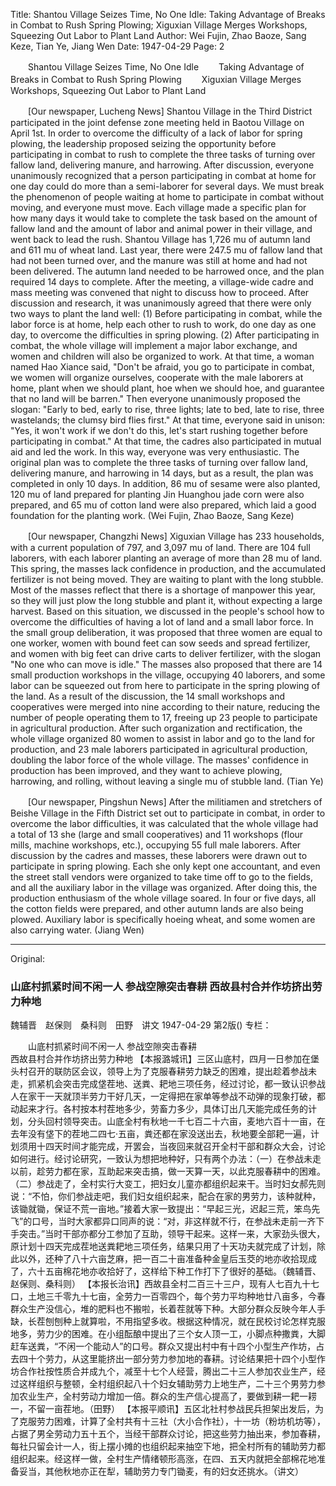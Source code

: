 Title: Shantou Village Seizes Time, No One Idle: Taking Advantage of Breaks in Combat to Rush Spring Plowing; Xiguxian Village Merges Workshops, Squeezing Out Labor to Plant Land
Author: Wei Fujin, Zhao Baoze, Sang Keze, Tian Ye, Jiang Wen
Date: 1947-04-29
Page: 2

　　Shantou Village Seizes Time, No One Idle
　　Taking Advantage of Breaks in Combat to Rush Spring Plowing
　　Xiguxian Village Merges Workshops, Squeezing Out Labor to Plant Land

　　[Our newspaper, Lucheng News] Shantou Village in the Third District participated in the joint defense zone meeting held in Baotou Village on April 1st. In order to overcome the difficulty of a lack of labor for spring plowing, the leadership proposed seizing the opportunity before participating in combat to rush to complete the three tasks of turning over fallow land, delivering manure, and harrowing. After discussion, everyone unanimously recognized that a person participating in combat at home for one day could do more than a semi-laborer for several days. We must break the phenomenon of people waiting at home to participate in combat without moving, and everyone must move. Each village made a specific plan for how many days it would take to complete the task based on the amount of fallow land and the amount of labor and animal power in their village, and went back to lead the rush. Shantou Village has 1,726 mu of autumn land and 611 mu of wheat land. Last year, there were 247.5 mu of fallow land that had not been turned over, and the manure was still at home and had not been delivered. The autumn land needed to be harrowed once, and the plan required 14 days to complete. After the meeting, a village-wide cadre and mass meeting was convened that night to discuss how to proceed. After discussion and research, it was unanimously agreed that there were only two ways to plant the land well: (1) Before participating in combat, while the labor force is at home, help each other to rush to work, do one day as one day, to overcome the difficulties in spring plowing. (2) After participating in combat, the whole village will implement a major labor exchange, and women and children will also be organized to work. At that time, a woman named Hao Xiance said, "Don't be afraid, you go to participate in combat, we women will organize ourselves, cooperate with the male laborers at home, plant when we should plant, hoe when we should hoe, and guarantee that no land will be barren." Then everyone unanimously proposed the slogan: "Early to bed, early to rise, three lights; late to bed, late to rise, three wastelands; the clumsy bird flies first." At that time, everyone said in unison: "Yes, it won't work if we don't do this, let's start rushing together before participating in combat." At that time, the cadres also participated in mutual aid and led the work. In this way, everyone was very enthusiastic. The original plan was to complete the three tasks of turning over fallow land, delivering manure, and harrowing in 14 days, but as a result, the plan was completed in only 10 days. In addition, 86 mu of sesame were also planted, 120 mu of land prepared for planting Jin Huanghou jade corn were also prepared, and 65 mu of cotton land were also prepared, which laid a good foundation for the planting work. (Wei Fujin, Zhao Baoze, Sang Keze)

　　[Our newspaper, Changzhi News] Xiguxian Village has 233 households, with a current population of 797, and 3,097 mu of land. There are 104 full laborers, with each laborer planting an average of more than 28 mu of land. This spring, the masses lack confidence in production, and the accumulated fertilizer is not being moved. They are waiting to plant with the long stubble. Most of the masses reflect that there is a shortage of manpower this year, so they will just plow the long stubble and plant it, without expecting a large harvest. Based on this situation, we discussed in the people's school how to overcome the difficulties of having a lot of land and a small labor force. In the small group deliberation, it was proposed that three women are equal to one worker, women with bound feet can sow seeds and spread fertilizer, and women with big feet can drive carts to deliver fertilizer, with the slogan "No one who can move is idle." The masses also proposed that there are 14 small production workshops in the village, occupying 40 laborers, and some labor can be squeezed out from here to participate in the spring plowing of the land. As a result of the discussion, the 14 small workshops and cooperatives were merged into nine according to their nature, reducing the number of people operating them to 17, freeing up 23 people to participate in agricultural production. After such organization and rectification, the whole village organized 80 women to assist in labor and go to the land for production, and 23 male laborers participated in agricultural production, doubling the labor force of the whole village. The masses' confidence in production has been improved, and they want to achieve plowing, harrowing, and rolling, without leaving a single mu of stubble land. (Tian Ye)

　　[Our newspaper, Pingshun News] After the militiamen and stretchers of Beishe Village in the Fifth District set out to participate in combat, in order to overcome the labor difficulties, it was calculated that the whole village had a total of 13 she (large and small cooperatives) and 11 workshops (flour mills, machine workshops, etc.), occupying 55 full male laborers. After discussion by the cadres and masses, these laborers were drawn out to participate in spring plowing. Each she only kept one accountant, and even the street stall vendors were organized to take time off to go to the fields, and all the auxiliary labor in the village was organized. After doing this, the production enthusiasm of the whole village soared. In four or five days, all the cotton fields were prepared, and other autumn lands are also being plowed. Auxiliary labor is specifically hoeing wheat, and some women are also carrying water. (Jiang Wen)



<hr /> 

Original: 


### 山底村抓紧时间不闲一人  参战空隙突击春耕  西故县村合并作坊挤出劳力种地
魏辅晋　赵保则　桑科则　田野　讲文
1947-04-29
第2版()
专栏：

　　山底村抓紧时间不闲一人
    参战空隙突击春耕       
    西故县村合并作坊挤出劳力种地
    【本报潞城讯】三区山底村，四月一日参加在堡头村召开的联防区会议，领导上为了克服春耕劳力缺乏的困难，提出趁着参战未走，抓紧机会突击完成垡茬地、送粪、耙地三项任务，经过讨论，都一致认识参战人在家干一天就顶半劳力干好几天，一定得把在家单等参战不动弹的现象打破，都动起来才行。各村按本村茬地多少，劳畜力多少，具体订出几天能完成任务的计划，分头回村领导突击。山底全村有秋地一千七百二十六亩，麦地六百十一亩，在去年没有垡下的茬地二四七·五亩，粪还都在家没送出去，秋地要全部耙一遍，计划须用十四天时间才能完成，开罢会，当夜回来就召开全村干部和群众大会，讨论如何进行。经讨论研究，一致认为想把地种好，只有两个办法：（一）在参战未走以前，趁劳力都在家，互助起来突击搞，做一天算一天，以此克服春耕中的困难。（二）参战走了，全村实行大变工，把妇女儿童亦都组织起来干。当时妇女郝先则说：“不怕，你们参战走吧，我们妇女组织起来，配合在家的男劳力，该种就种，该锄就锄，保证不荒一亩地。”接着大家一致提出：“早起三光，迟起三荒，笨鸟先飞”的口号，当时大家都异口同声的说：“对，非这样就不行，在参战未走前一齐下手突击。”当时干部亦都分工参加了互助，领导干起来。这样一来，大家劲头很大，原计划十四天完成茬地送粪耙地三项任务，结果只用了十天功夫就完成了计划，除此以外，还种了八十六亩芝麻，把一百二十亩准备种金皇后玉茭的地亦收拾现成了，六十五亩棉花地亦收拾好了，这样给下种工作打下了很好的基础。（魏辅晋、赵保则、桑科则）
    【本报长治讯】西故县全村二百三十三户，现有人七百九十七口，土地三千零九十七亩，全劳力一百零四个，每个劳力平均种地廿八亩多，今春群众生产没信心，堆的肥料也不搬啦，长着茬就等下种。大部分群众反映今年人手缺，长茬刨刨种上就算啦，不用指望多收。根据这种情况，就在民校讨论怎样克服地多，劳力少的困难。在小组酝酿中提出了三个女人顶一工，小脚点种撒粪，大脚赶车送粪，“不闲一个能动人”的口号。群众又提出村中有十四个小型生产作坊，占去四十个劳力，从这里能挤出一部分劳力参加地的春耕。讨论结果把十四个小型作坊合作社按性质合并成九个，减至十七个人经营，腾出二十三人参加农业生产，经过这样组织与整顿，全村组织起八十个妇女辅助劳力上地生产，二十三个男劳力参加农业生产，全村劳动力增加一倍。群众的生产信心提高了，要做到耕一耙一耢一，不留一亩茬地。（田野）
    【本报平顺讯】五区北社村参战民兵担架出发后，为了克服劳力困难，计算了全村共有十三社（大小合作社），十一坊（粉坊机坊等），占据了男全劳动力五十五个，当经干部群众讨论，把这些劳力抽出来，参加春耕，每社只留会计一人，街上摆小摊的也组织起来抽空下地，把全村所有的辅助劳力都组织起来。经这样一做，全村生产情绪顿形高涨，在四、五天内就把全部棉花地准备妥当，其他秋地亦正在犁，辅助劳力专门锄麦，有的妇女还挑水。（讲文）
